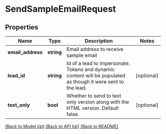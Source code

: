 # SendSampleEmailRequest

## Properties
Name | Type | Description | Notes
------------ | ------------- | ------------- | -------------
**email_address** | **string** | Email address to receive sample email | 
**lead_id** | **string** | Id of a lead to impersonate.  Tokens and dynamic content will be populated as though it were sent to the lead. | [optional] 
**text_only** | **bool** | Whether to send to text only version along with the HTML version.  Default false. | [optional] 

[[Back to Model list]](../README.md#documentation-for-models) [[Back to API list]](../README.md#documentation-for-api-endpoints) [[Back to README]](../README.md)



